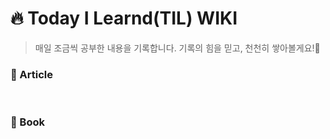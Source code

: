 # 🔥 Today I Learnd(TIL) WIKI
> 매일 조금씩 공부한 내용을 기록합니다. 기록의 힘을 믿고, 천천히 쌓아볼게요!🥨

### 📇 Article

<br>

### 📖 Book

<br>

### 

<br>
